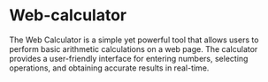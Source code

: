 # Web-calculator
The Web Calculator is a simple yet powerful tool that allows users to perform basic arithmetic calculations on a web page. The calculator provides a user-friendly interface for entering numbers, selecting operations, and obtaining accurate results in real-time.
